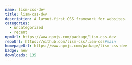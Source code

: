 ```yaml
---
name: lism-css-dev
title: lism-css-dev
description: A layout-first CSS framework for websites.
categories:
  - uncategorized
  - recent
npmUrl: https://www.npmjs.com/package/lism-css-dev
repoUrl: https://github.com/lism-css/lism-css#main
homepageUrl: https://www.npmjs.com/package/lism-css-dev
badge: new
downloads: 135
---
```

